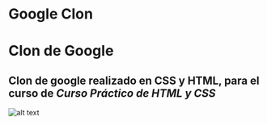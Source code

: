 # Google Clon

# Clon de Google

## Clon de google realizado en CSS y HTML, para el curso de *Curso Práctico de HTML y CSS*


![alt text](https://repository-images.githubusercontent.com/264332720/44922500-96ef-11ea-84f7-a3c54e22b4f2 "Preview del proyecto")